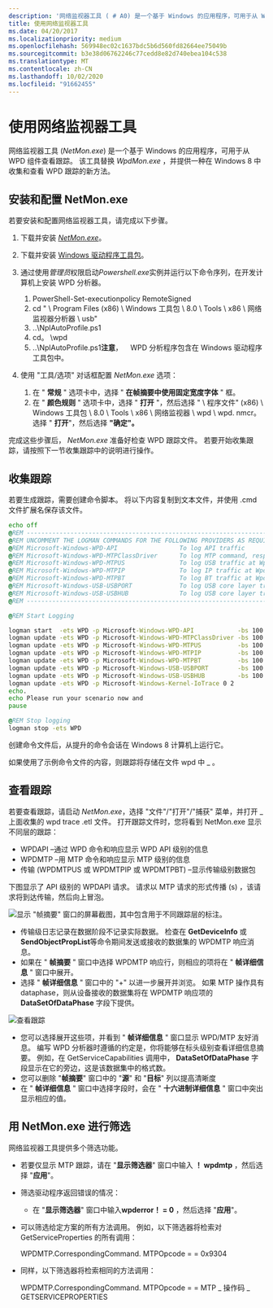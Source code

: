 ```yaml
---
description: '网络监视器工具 ( # A0) 是一个基于 Windows 的应用程序，可用于从 WPD 组件查看跟踪。'
title: 使用网络监视器工具
ms.date: 04/20/2017
ms.localizationpriority: medium
ms.openlocfilehash: 569948ec02c1637bdc5b6d560fd82664ee75049b
ms.sourcegitcommit: b3e38d06762246c77cedd8e82d740ebea104c538
ms.translationtype: MT
ms.contentlocale: zh-CN
ms.lasthandoff: 10/02/2020
ms.locfileid: "91662455"
---
```

# <a name="using-the-network-monitor-tool"></a>使用网络监视器工具

网络监视器工具 (*NetMon.exe*) 是一个基于 Windows 的应用程序，可用于从 WPD 组件查看跟踪。 该工具替换 *WpdMon.exe* ，并提供一种在 Windows 8 中收集和查看 WPD 跟踪的新方法。

## <a name="installing-and-configuring-netmonexe"></a>安装和配置 NetMon.exe

若要安装和配置网络监视器工具，请完成以下步骤。

1. 下载并安装 [*NetMon.exe*](https://go.microsoft.com/fwlink/p/?linkid=248501)。
2. 下载并安装 [Windows 驱动程序工具包](https://go.microsoft.com/fwlink/p/?linkid=178709)。
3. 通过使用*管理员*权限启动*Powershell.exe*实例并运行以下命令序列，在开发计算机上安装 WPD 分析器。
   1. PowerShell-Set-executionpolicy RemoteSigned
   2. cd " \\ Program Files (x86) \\ Windows 工具包 \\ 8.0 \\ Tools \\ x86 \\ 网络监视器分析器 \\ usb"
   3. ..\\NplAutoProfile.ps1
   4. cd。 \\wpd
   5. ..\\NplAutoProfile.ps1**注意**，    WPD 分析程序包含在 Windows 驱动程序工具包中。

4. 使用 "工具/选项" 对话框配置 *NetMon.exe* 选项：
   1. 在 " **常规** " 选项卡中，选择 " **在帧摘要中使用固定宽度字体** " 框。
   2. 在 " **颜色规则** " 选项卡中，选择 " **打开** "，然后选择 " \\ 程序文件" (x86) \\ Windows 工具包 \\ 8.0 \\ Tools \\ x86 \\ 网络监视器 \\ wpd \\ wpd. nmcr。 选择 " **打开**"，然后选择 **"确定"。**

完成这些步骤后， *NetMon.exe* 准备好检查 WPD 跟踪文件。 若要开始收集跟踪，请按照下一节收集跟踪中的说明进行操作。

## <a name="collecting-traces"></a>收集跟踪

若要生成跟踪，需要创建命令脚本。 将以下内容复制到文本文件，并使用 .cmd 文件扩展名保存该文件。

```cmd
echo off
@REM ---------------------------------------------------------------------------------------
@REM UNCOMMENT THE LOGMAN COMMANDS FOR THE FOLLOWING PROVIDERS AS REQUIRED
@REM Microsoft-Windows-WPD-API                 To log API traffic
@REM Microsoft-Windows-WPD-MTPClassDriver      To log MTP command, response and datasets
@REM Microsoft-Windows-WPD-MTPUS               To log USB traffic at WpdMtpUS layer
@REM Microsoft-Windows-WPD-MTPIP               To log IP traffic at WpdMtpIP layer
@REM Microsoft-Windows-WPD-MTPBT               To log BT traffic at WpdMtpBt layer
@REM Microsoft-Windows-USB-USBPORT             To log USB core layer traffic
@REM Microsoft-Windows-USB-USBHUB              To log USB core layer traffic
@REM ---------------------------------------------------------------------------------------

@REM Start Logging

logman start  -ets WPD -p Microsoft-Windows-WPD-API            -bs 100 -nb 128 640 -o wpd_trace.etl
logman update -ets WPD -p Microsoft-Windows-WPD-MTPClassDriver -bs 100 -nb 128 640
logman update -ets WPD -p Microsoft-Windows-WPD-MTPUS          -bs 100 -nb 128 640
logman update -ets WPD -p Microsoft-Windows-WPD-MTPIP          -bs 100 -nb 128 640
logman update -ets WPD -p Microsoft-Windows-WPD-MTPBT          -bs 100 -nb 128 640
logman update -ets WPD -p Microsoft-Windows-USB-USBPORT        -bs 100 -nb 128 640
logman update -ets WPD -p Microsoft-Windows-USB-USBHUB         -bs 100 -nb 128 640
logman update -ets WPD -p Microsoft-Windows-Kernel-IoTrace 0 2
echo.
echo Please run your scenario now and
pause

@REM Stop logging
logman stop -ets WPD
```

创建命令文件后，从提升的命令会话在 Windows 8 计算机上运行它。

如果使用了示例命令文件的内容，则跟踪将存储在文件 wpd 中 \_ 。

## <a name="viewing-traces"></a>查看跟踪

若要查看跟踪，请启动 *NetMon.exe*，选择 "文件"/"打开"/"捕获" 菜单，并打开 \_ 上面收集的 wpd trace .etl 文件。 打开跟踪文件时，您将看到 NetMon.exe 显示不同层的跟踪：

- WPDAPI –通过 WPD 命令和响应显示 WPD API 级别的信息
- WPDMTP –用 MTP 命令和响应显示 MTP 级别的信息
- 传输 (WPDMTPUS 或 WPDMTPIP 或 WPDMTPBT) –显示传输级别数据包

下图显示了 API 级别的 WPDAPI 请求。 请求以 MTP 请求的形式传播 (s) ，该请求将到达传输，然后向上冒泡。

![显示 "帧摘要" 窗口的屏幕截图，其中包含用于不同跟踪层的标注。](images/framesummary1.png)

- 传输级日志记录在数据阶段不记录实际数据。 检查在 **GetDeviceInfo** 或 **SendObjectPropList**等命令期间发送或接收的数据集的 WPDMTP 响应消息。
- 如果在 " **帧摘要** " 窗口中选择 WPDMTP 响应行，则相应的项将在 " **帧详细信息** " 窗口中展开。
- 选择 " **帧详细信息** " 窗口中的 "+" 以进一步展开并浏览。 如果 MTP 操作具有 dataphase，则从设备接收的数据集将在 WPDMTP 响应项的 **DataSetOfDataPhase** 字段下提供。

![查看跟踪](images/framedetails1.png)

- 您可以选择展开这些项，并看到 " **帧详细信息** " 窗口显示 WPD/MTP 友好消息。 编写 WPD 分析器时遵循的约定是，你将能够在标头级别查看详细信息摘要。 例如，在 GetServiceCapabilities 调用中， **DataSetOfDataPhase** 字段显示在它的旁边，这是该数据集中的格式数。
- 您可以删除 "**帧摘要**" 窗口中的 "**源**" 和 "**目标**" 列以提高清晰度
- 在 " **帧详细信息** " 窗口中选择字段时，会在 " **十六进制详细信息** " 窗口中突出显示相应的值。

## <a name="filtering-with-netmonexe"></a>用 NetMon.exe 进行筛选

网络监视器工具提供多个筛选功能。

- 若要仅显示 MTP 跟踪，请在 "**显示筛选器**" 窗口中输入 **！ wpdmtp** ，然后选择 "**应用**"。
- 筛选驱动程序返回错误的情况：
  - 在 "**显示筛选器**" 窗口中输入**wpderror！ = 0** ，然后选择 "**应用**"。
- 可以筛选给定方案的所有方法调用。 例如，以下筛选器将检索对 GetServiceProperties 的所有调用：

    WPDMTP.CorrespondingCommand. MTPOpcode = = 0x9304

- 同样，以下筛选器将检索相同的方法调用：

    WPDMTP.CorrespondingCommand. MTPOpcode = = MTP \_ 操作码 \_ GETSERVICEPROPERTIES
